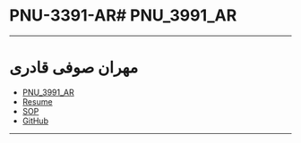 # PNU-3391-AR# PNU_3991_AR
---------
# مهران صوفی قادری
- [PNU_3991_AR](https://github.com/Mehran-soufi/PNU_3391_AR)
- [Resume](https://mehran-soufi.github.io/resume.github.io/) 
- [SOP](https://saharzeinivand.github.io/SOP/)
- [GitHub](https://github.com/Mehran-soufi)
------------------

